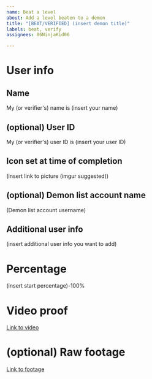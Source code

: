 ```yaml
---
name: Beat a level
about: Add a level beaten to a demon
title: "[BEAT/VERIFIED] (insert demon title)"
labels: beat, verify
assignees: 06NinjaKid06

---
```


# User info

## Name
My (or verifier's) name is (insert your name)

## (optional) User ID
My (or verifier's) user ID is (insert your user ID)

## Icon set at time of completion
(insert link to picture (imgur suggested))

## (optional) Demon list account name
(Demon list account username)

## Additional user info
(insert additional user info you want to add)

# Percentage
(insert start percentage)-100%

# Video proof
[Link to video](https:// )

# (optional) Raw footage
[Link to footage](https:// )
